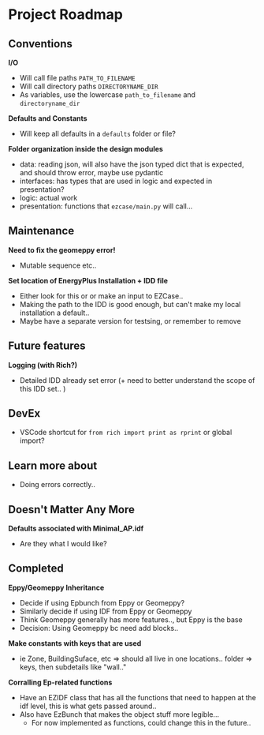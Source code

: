 # Project Roadmap 

## Conventions 

**I/O**
- Will call file paths `PATH_TO_FILENAME`
- Will call directory paths `DIRECTORYNAME_DIR`
- As variables, use the lowercase `path_to_filename` and `directoryname_dir`

**Defaults and Constants**
- Will keep all defaults in a `defaults` folder or file? 


**Folder organization inside the design modules**
- data: reading json, will also have the json typed dict that is expected, and should throw error, maybe use pydantic
- interfaces: has types that are used in logic and expected in presentation? 
- logic: actual work 
- presentation: functions that `ezcase/main.py` will call... 



## Maintenance

**Need to fix the geomeppy error!**
  - Mutable sequence etc.. 

**Set location of EnergyPlus Installation + IDD file**
- Either look for this or or make an input to EZCase.. 
- Making the path to the IDD is good enough, but can't make my local installation a default.. 
- Maybe have a separate version for testsing, or remember to remove 



## Future features 
**Logging (with Rich?)**
  - Detailed IDD already set error (+ need to better understand the scope of this IDD set.. )



## DevEx
- VSCode shortcut for `from rich import print as rprint` or global import?


## Learn more about 
- Doing errors correctly.. 


## Doesn't Matter Any More

**Defaults associated with Minimal_AP.idf**
- Are they what I would like?



## Completed 

**Eppy/Geomeppy Inheritance**
- Decide if using Epbunch from Eppy or Geomeppy? 
- Similarly decide if using IDF from Eppy or Geomeppy 
- Think Geomeppy generally has more features.., but Eppy is the base
- Decision: Using Geomeppy bc need add blocks.. 

**Make constants with keys that are used**
- ie Zone, BuildingSuface, etc => should all live in one locations.. folder => keys, then subdetails like "wall.." 


**Corralling Ep-related functions**
- Have an EZIDF class that has all the functions that need to happen at the idf level, this is what gets passed around.. 
- Also have EzBunch that makes the object stuff more legible... 
  - For now implemented as functions, could change this in the future.. 